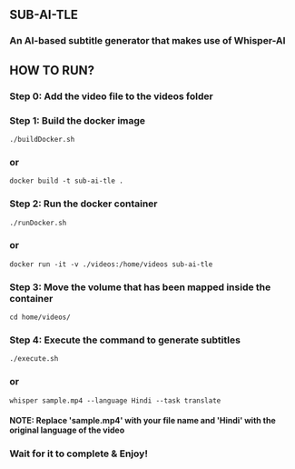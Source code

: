 ## SUB-AI-TLE

### An AI-based subtitle generator that makes use of Whisper-AI

## HOW TO RUN?

### Step 0: Add the video file to the videos folder

### Step 1: Build the docker image
```
./buildDocker.sh
``` 
### or
```
docker build -t sub-ai-tle .
```

### Step 2: Run the docker container
```
./runDocker.sh
``` 
### or
```
docker run -it -v ./videos:/home/videos sub-ai-tle
```

### Step 3: Move the volume that has been mapped inside the container
```
cd home/videos/
``` 

### Step 4: Execute the command to generate subtitles
```
./execute.sh
``` 
### or
```
whisper sample.mp4 --language Hindi --task translate
```
#### NOTE: Replace 'sample.mp4' with your file name and 'Hindi' with the original language of the video

### Wait for it to complete & Enjoy!